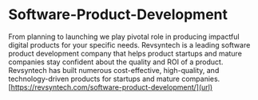 # Software-Product-Development
From planning to launching we play pivotal role in producing impactful digital products for your specific needs.
Revsyntech is a leading software product development company that helps product startups and mature companies stay confident about the quality and ROI of a product. Revsyntech has built numerous cost-effective, high-quality, and technology-driven products for startups and mature companies.
[https://revsyntech.com/software-product-development/](url)
